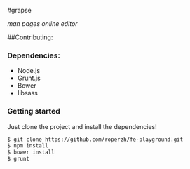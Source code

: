 #grapse

*man pages online editor*

##Contributing:

### Dependencies:

- Node.js
- Grunt.js
- Bower
- libsass

### Getting started

Just clone the project and install the dependencies!

```bash
$ git clone https://github.com/roperzh/fe-playground.git
$ npm install
$ bower install
$ grunt
```
